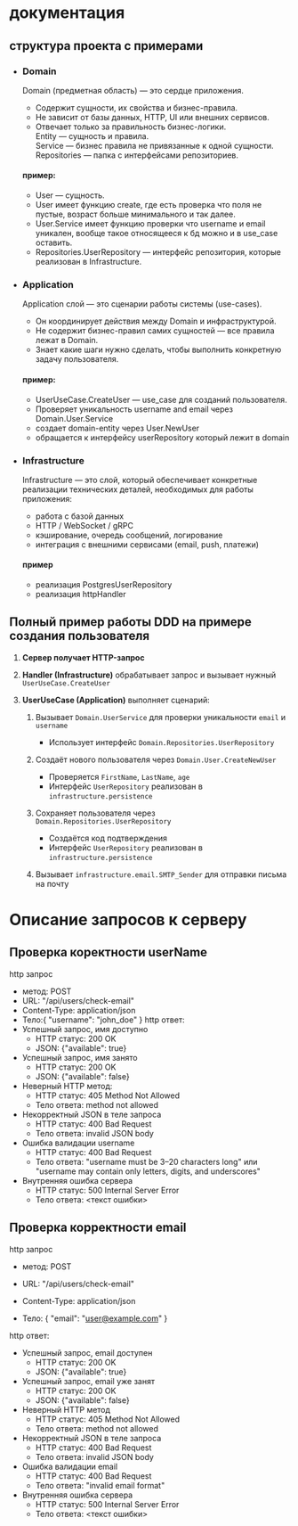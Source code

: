 # документация
## структура проекта с примерами

* ### Domain
  Domain (предметная область) — это сердце приложения.  
  * Содержит сущности, их свойства и бизнес-правила.  
  * Не зависит от базы данных, HTTP, UI или внешних сервисов.  
  * Отвечает только за правильность бизнес-логики.  
  Entity — сущность и правила.  
  Service — бизнес правила не привязанные к одной сущности.
  Repositories — папка с интерфейсами репозиториев.

  #### пример:
  * User — сущность.
  * User имеет функцию create, где есть проверка что поля не пустые, возраст больше минимального и так далее.  
  * User.Service имеет функцию проверки что username и email уникален, вообще такое относящееся к бд можно и в use_case оставить.
  * Repositories.UserRepository — интерфейс репозитория, которые реализован в Infrastructure.  
  
* ### Application
  Application слой — это сценарии работы системы (use-cases).
  * Он координирует действия между Domain и инфраструктурой.  
  * Не содержит бизнес-правил самих сущностей — все правила лежат в Domain.  
  * Знает какие шаги нужно сделать, чтобы выполнить конкретную задачу пользователя.  
  #### пример:
  * UserUseCase.CreateUser — use_case для созданий пользователя.
  * Проверяет уникальность username and email через Domain.User.Service
  * создает domain-entity через User.NewUser
  * обращается к интерфейсу userRepository который лежит в domain
* ### Infrastructure
  Infrastructure — это слой, который обеспечивает конкретные реализации технических деталей, необходимых для работы приложения:

  * работа с базой данных
  * HTTP / WebSocket / gRPC
  * кэширование, очередь сообщений, логирование
  * интеграция с внешними сервисами (email, push, платежи)
  #### пример
    * реализация PostgresUserRepository
    * реализация httpHandler

## Полный пример работы DDD на примере создания пользователя
1. **Сервер получает HTTP-запрос**

2. **Handler (Infrastructure)** обрабатывает запрос и вызывает нужный `UserUseCase.CreateUser`

3. **UserUseCase (Application)** выполняет сценарий:

    1. Вызывает `Domain.UserService` для проверки уникальности `email` и `username`
        - Использует интерфейс `Domain.Repositories.UserRepository`

    2. Создаёт нового пользователя через `Domain.User.CreateNewUser`
        - Проверяется `FirstName`, `LastName`, `age`
        - Интерфейс `UserRepository` реализован в `infrastructure.persistence`

    3. Сохраняет пользователя через `Domain.Repositories.UserRepository`
        - Создаётся код подтверждения
        - Интерфейс `UserRepository` реализован в `infrastructure.persistence`

    4. Вызывает `infrastructure.email.SMTP_Sender` для отправки письма на почту


# Описание запросов к серверу
## Проверка коректности userName
http запрос
* метод: POST
* URL: "/api/users/check-email"
* Content-Type: application/json
* Тело:{ "username": "john_doe" } 
http ответ:
* Успешный запрос, имя доступно
  * HTTP статус: 200 OK
  * JSON: {"available": true}
* Успешный запрос, имя занято
    * HTTP статус: 200 OK
    * JSON: {"available": false}
* Неверный HTTP метод:
  * HTTP статус: 405 Method Not Allowed
  * Тело ответа: method not allowed
* Некорректный JSON в теле запроса
  * HTTP статус: 400 Bad Request
  * Тело ответа: invalid JSON body
* Ошибка валидации username
  * HTTP статус: 400 Bad Request
  * Тело ответа: "username must be 3–20 characters long" или "username may contain only letters, digits, and underscores"
* Внутренняя ошибка сервера
  * HTTP статус: 500 Internal Server Error
  * Тело ответа: <текст ошибки>

## Проверка корректности email

http запрос

* метод: POST

* URL: "/api/users/check-email"

* Content-Type: application/json

* Тело: { "email": "user@example.com" }

http ответ:
* Успешный запрос, email доступен
  * HTTP статус: 200 OK
  * JSON: {"available": true}
* Успешный запрос, email уже занят
  * HTTP статус: 200 OK
  * JSON: {"available": false}
* Неверный HTTP метод
  * HTTP статус: 405 Method Not Allowed
  * Тело ответа: method not allowed
* Некорректный JSON в теле запроса
  * HTTP статус: 400 Bad Request
  * Тело ответа: invalid JSON body
* Ошибка валидации email
  * HTTP статус: 400 Bad Request
  * Тело ответа: "invalid email format"
* Внутренняя ошибка сервера
  * HTTP статус: 500 Internal Server Error
  * Тело ответа: <текст ошибки>